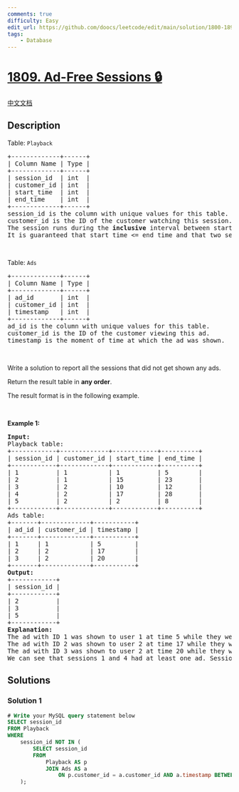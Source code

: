 ```yaml
---
comments: true
difficulty: Easy
edit_url: https://github.com/doocs/leetcode/edit/main/solution/1800-1899/1809.Ad-Free%20Sessions/README_EN.md
tags:
    - Database
---
```


<!-- problem:start -->

# [1809. Ad-Free Sessions 🔒](https://leetcode.com/problems/ad-free-sessions)

[中文文档](/solution/1800-1899/1809.Ad-Free%20Sessions/README.md)

## Description

<p>Table: <code>Playback</code></p>

<pre>
+-------------+------+
| Column Name | Type |
+-------------+------+
| session_id  | int  |
| customer_id | int  |
| start_time  | int  |
| end_time    | int  |
+-------------+------+
session_id is the column with unique values for this table.
customer_id is the ID of the customer watching this session.
The session runs during the <strong>inclusive</strong> interval between start_time and end_time.
It is guaranteed that start_time &lt;= end_time and that two sessions for the same customer do not intersect.</pre>

<p>&nbsp;</p>

<p>Table: <code>Ads</code></p>

<pre>
+-------------+------+
| Column Name | Type |
+-------------+------+
| ad_id       | int  |
| customer_id | int  |
| timestamp   | int  |
+-------------+------+
ad_id is the column with unique values for this table.
customer_id is the ID of the customer viewing this ad.
timestamp is the moment of time at which the ad was shown.
</pre>

<p>&nbsp;</p>

<p>Write a solution to report all the sessions that did not get shown any ads.</p>

<p>Return the result table in <strong>any order</strong>.</p>

<p>The result format is in the following example.</p>

<p>&nbsp;</p>
<p><strong class="example">Example 1:</strong></p>

<pre>
<strong>Input:</strong> 
Playback table:
+------------+-------------+------------+----------+
| session_id | customer_id | start_time | end_time |
+------------+-------------+------------+----------+
| 1          | 1           | 1          | 5        |
| 2          | 1           | 15         | 23       |
| 3          | 2           | 10         | 12       |
| 4          | 2           | 17         | 28       |
| 5          | 2           | 2          | 8        |
+------------+-------------+------------+----------+
Ads table:
+-------+-------------+-----------+
| ad_id | customer_id | timestamp |
+-------+-------------+-----------+
| 1     | 1           | 5         |
| 2     | 2           | 17        |
| 3     | 2           | 20        |
+-------+-------------+-----------+
<strong>Output:</strong> 
+------------+
| session_id |
+------------+
| 2          |
| 3          |
| 5          |
+------------+
<strong>Explanation:</strong> 
The ad with ID 1 was shown to user 1 at time 5 while they were in session 1.
The ad with ID 2 was shown to user 2 at time 17 while they were in session 4.
The ad with ID 3 was shown to user 2 at time 20 while they were in session 4.
We can see that sessions 1 and 4 had at least one ad. Sessions 2, 3, and 5 did not have any ads, so we return them.
</pre>

## Solutions

<!-- solution:start -->

### Solution 1

<!-- tabs:start -->

```sql
# Write your MySQL query statement below
SELECT session_id
FROM Playback
WHERE
    session_id NOT IN (
        SELECT session_id
        FROM
            Playback AS p
            JOIN Ads AS a
                ON p.customer_id = a.customer_id AND a.timestamp BETWEEN p.start_time AND p.end_time
    );
```

<!-- tabs:end -->

<!-- solution:end -->

<!-- problem:end -->
